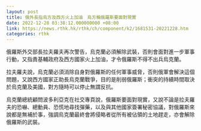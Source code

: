 ```yaml
---
layout: post
title: 俄外長指烏方及西方火上加油　烏方稱俄羅斯要面對現實
date: 2022-12-28 03:38:12.000000000 +08:00
link: https://news.rthk.hk/rthk/ch/component/k2/1681531-20221228.htm
categories: rthk
---
```


俄羅斯外交部長拉夫羅夫再次警告，烏克蘭必須解除武裝，否則會面對進一步軍事行動，又指責基輔政府及西方國家火上加油，才令俄羅斯不得不出兵烏克蘭。

拉夫羅夫說，烏克蘭必須消除自身對俄羅斯的任何軍事威脅，否則俄軍會解決這個問題，又說西方國家正助長烏克蘭戰爭，目的是削弱俄羅斯；衝突的持續時間取決於烏克蘭及美國，對方隨時可以停止無謂反抗。

烏克蘭總統顧問波多利亞克在社交專頁說，俄羅斯要面對現實，又說不論是拉夫羅夫的恐嚇、總動員、恐慌地尋找彈藥，以及與其他國家簽署秘密協議，對俄羅斯來說都是無補於事，強調烏克蘭最終會將侵略者從所有被佔領的土地趕走，亦會解除俄羅斯的武裝。
